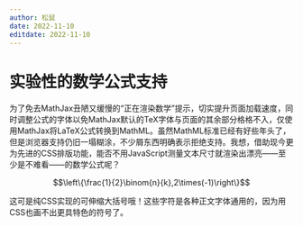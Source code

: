 ```yaml
---
author: 松鼠
date: 2022-11-10
editdate: 2022-11-10
---
```


# 实验性的数学公式支持

为了免去MathJax丑陋又缓慢的“正在渲染数学”提示，切实提升页面加载速度，同时调整公式的字体以免MathJax默认的TeX字体与页面的其余部分格格不入，仅使用MathJax将LaTeX公式转换到MathML。虽然MathML标准已经有好些年头了，但是浏览器支持仍旧一塌糊涂，不少屑东西明确表示拒绝支持。我想，借助现今更为先进的CSS排版功能，能否不用JavaScript测量文本尺寸就渲染出漂亮——至少是不难看——的数学公式呢？

$$\left\{\frac{1}{2}\binom{n}{k},2\times(-1)\right\}$$

这可是纯CSS实现的可伸缩大括号哦！这些字符是各种正文字体通用的，因为用CSS也画不出更具特色的符号了。

